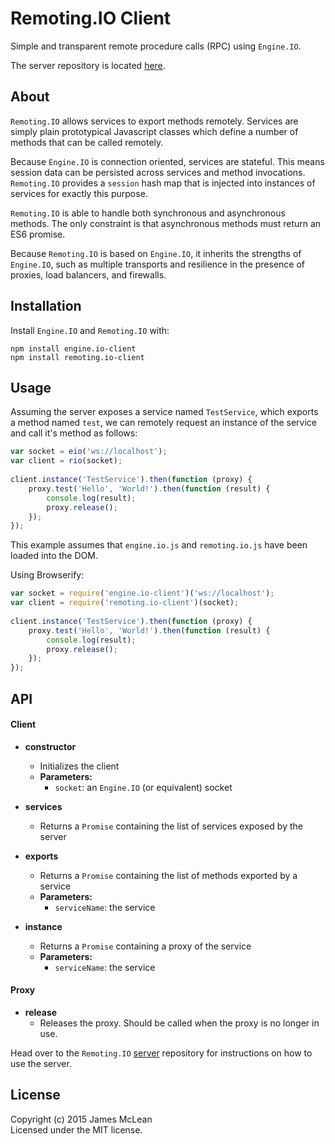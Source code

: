 # Remoting.IO Client

Simple and transparent remote procedure calls (RPC) using `Engine.IO`.

The server repository is located [here](https://github.com/jrimclean/remoting.io).

## About

`Remoting.IO` allows services to export methods remotely. Services are simply plain prototypical Javascript classes which define a number of methods that can be called remotely.

Because `Engine.IO` is connection oriented, services are stateful. This means session data can be persisted across services and method invocations. `Remoting.IO` provides a `session` hash map that is injected into instances of services for exactly this purpose.

`Remoting.IO` is able to handle both synchronous and asynchronous methods. The only constraint is that asynchronous methods must return an ES6 promise.

Because `Remoting.IO` is based on `Engine.IO`, it inherits the strengths of `Engine.IO`, such as multiple transports and resilience in the presence of proxies, load balancers, and firewalls.

## Installation
Install `Engine.IO` and `Remoting.IO` with:

	npm install engine.io-client
	npm install remoting.io-client

## Usage

Assuming the server exposes a service named `TestService`, which exports a method named `test`, we can remotely request an instance of the service and call it's method as follows:

```js
var socket = eio('ws://localhost');
var client = rio(socket);
	
client.instance('TestService').then(function (proxy) {
	proxy.test('Hello', 'World!').then(function (result) {
		console.log(result);
		proxy.release();
	});	
});
```

This example assumes that `engine.io.js` and `remoting.io.js` have been loaded into the DOM. 

Using Browserify:

```js
var socket = require('engine.io-client')('ws://localhost');
var client = require('remoting.io-client')(socket);
	
client.instance('TestService').then(function (proxy) {
	proxy.test('Hello', 'World!').then(function (result) {
		console.log(result);
		proxy.release();
	});	
});
```

## API

#### Client

- **constructor**
	- Initializes the client
	- **Parameters:**
		- `socket`: an `Engine.IO` (or equivalent) socket
		
- **services**
	- Returns a `Promise` containing the list of services exposed by the server
	
- **exports**
	- Returns a `Promise` containing the list of methods exported by a service
	- **Parameters:**
		- `serviceName`: the service

- **instance**
	- Returns a `Promise` containing a proxy of the service
	- **Parameters:**
		- `serviceName`: the service

#### Proxy
	
- **release**
	- Releases the proxy. Should be called when the proxy is no longer in use.

Head over to the `Remoting.IO` [server](https://github.com/jrimclean/remoting.io) repository for instructions on how to use the server.

## License
Copyright (c) 2015 James McLean  
Licensed under the MIT license.

